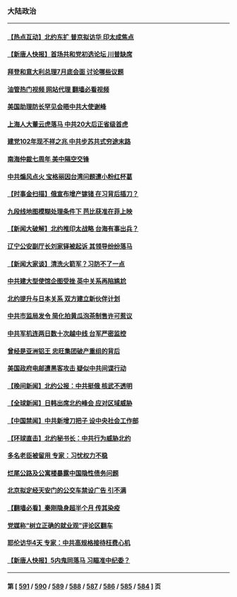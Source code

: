 ### 大陆政治
---
#### [【热点互动】北约东扩 普京拟访华 印太成焦点](../../pages/ncid277/n14033132.md?07130845) 
#### [【新唐人快报】首场共和党初选论坛 川普缺席](../../pages/ncid277/n14033193.md?07130845) 
#### [拜登和意大利总理7月底会面 讨论哪些议题](../../pages/ncid277/n14033157.md?07130845) 
#### [油管热门视频 网站代理 翻墙必看视频](http://138.2.39.72:81/youtube.html?epic-marker?07130845)
#### [美国助理防长罕见会晤中共大使谢峰](../../pages/ncid277/n14033154.md?07130845) 
#### [上海人大董云虎落马 中共20大后正省级首虎](../../pages/ncid277/n14033071.md?07130845) 
#### [建党102年现不祥之兆 中共步苏共式穷途末路](../../pages/ncid277/n14033080.md?07130845) 
#### [南海仲裁七周年 美中隔空交锋](../../pages/ncid277/n14033098.md?07130845) 
#### [中共煽风点火 宝格丽因台湾问题遭小粉红杯葛](../../pages/ncid277/n14033030.md?07130845) 
#### [【时事金扫描】俄宣布增产镓锗 在习背后插刀？](../../pages/ncid277/n14033050.md?07130845) 
#### [九段线地图模糊处理条件下 芭比获准在菲上映](../../pages/ncid277/n14032971.md?07130845) 
#### [【新闻大破解】北约推印太战略 台海有事出兵？](../../pages/ncid277/n14033056.md?07130845) 
#### [辽宁公安副厅长刘家铎被起诉 其领导纷纷落马](../../pages/ncid277/n14032860.md?07130845) 
#### [【新闻大家谈】清洗火箭军？习防不了一点](../../pages/ncid277/n14032925.md?07130845) 
#### [中共建大型使馆企图受挫 英中关系再陷尴尬](../../pages/ncid277/n14032944.md?07130845) 
#### [北约提升与日本关系 双方建立新伙伴计划](../../pages/ncid277/n14032904.md?07130845) 
#### [中共市监局发令 简化拍黄瓜泡茶制售许可惹议](../../pages/ncid277/n14032897.md?07130845) 
#### [中共军机连两日数十次越中线 台军严密监控](../../pages/ncid277/n14032802.md?07130845) 
#### [曾经是亚洲铝王 忠旺集团破产重组的背后](../../pages/ncid277/n14032665.md?07130845) 
#### [美国政府电邮遭黑客攻击 疑似中共间谍行动](../../pages/ncid277/n14032835.md?07130845) 
#### [【晚间新闻】北约公报：中共挺俄 核武不透明](../../pages/ncid277/n14032792.md?07130845) 
#### [【全球新闻】日韩出席北约峰会 应对区域威胁](../../pages/ncid277/n14032793.md?07130845) 
#### [【中国禁闻】中共新增刀把子 设中央社会工作部](../../pages/ncid277/n14032352.md?07130845) 
#### [【环球直击】北约秘书长：中共行为威胁北约](../../pages/ncid277/n14032464.md?07130845) 
#### [多名老臣被留用 专家：习忧权力不稳](../../pages/ncid277/n14032721.md?07130845) 
#### [烂尾公路及公寓楼暴露中国隐性债务问题](../../pages/ncid277/n14032625.md?07130845) 
#### [北京拟定经天安门的公交车禁设广告 引不满](../../pages/ncid277/n14032639.md?07130845) 
#### [【翻墙必看】秦刚隐身超半个月 传其染疫](../../pages/ncid277/n14032641.md?07130845) 
#### [党媒称“树立正确的就业观”评论区翻车](../../pages/ncid277/n14032527.md?07130845) 
#### [耶伦访华4天 专家：中共高规格接待枉费心机](../../pages/ncid277/n14021843.md?07130845) 
#### [【新唐人快报】5内鬼同落马 习瞄准中纪委？](../../pages/ncid277/n14032511.md?07130845) 

---
#### 第 [ [591](./591.md?07130845) / [590](./590.md?07130845) / [589](./589.md?07130845) / [588](./588.md?07130845) / [587](./587.md?07130845) / [586](./586.md?07130845) / [585](./585.md?07130845) / [584](./584.md?07130845) ] 页

